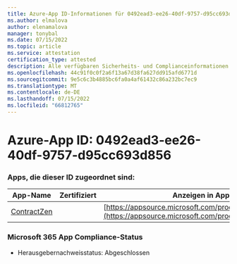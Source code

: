 ```yaml
---
title: Azure-App ID-Informationen für 0492ead3-ee26-40df-9757-d95cc693d856
ms.author: elmalova
author: elenamalova
manager: tonybal
ms.date: 07/15/2022
ms.topic: article
ms.service: attestation
certification_type: attested
description: Alle verfügbaren Sicherheits- und Complianceinformationen für 0492ead3-ee26-40df-9757-d95cc693d856.
ms.openlocfilehash: 44c91f0c0f2a6f13a67d38fa627dd915afd6771d
ms.sourcegitcommit: 9e5c6c3b4885bc6fa0a4af61432c86a232bc7ec9
ms.translationtype: MT
ms.contentlocale: de-DE
ms.lasthandoff: 07/15/2022
ms.locfileid: "66812765"
---
```

# <a name="azure-app-id-0492ead3-ee26-40df-9757-d95cc693d856"></a>Azure-App ID: 0492ead3-ee26-40df-9757-d95cc693d856


### <a name="apps-associated-with-this-id"></a>Apps, die dieser ID zugeordnet sind:
| **App-Name** | **Zertifiziert** | **Anzeigen in AppSource** |
|--------------|---------------|-----------------------|
| [ContractZen](../forward/WA200001389.md) |  | [https://appsource.microsoft.com/product/office/WA200001389](https://appsource.microsoft.com/product/office/WA200001389) |

### <a name="microsoft-365-app-compliance-status"></a>Microsoft 365 App Compliance-Status
- Herausgebernachweisstatus: Abgeschlossen
